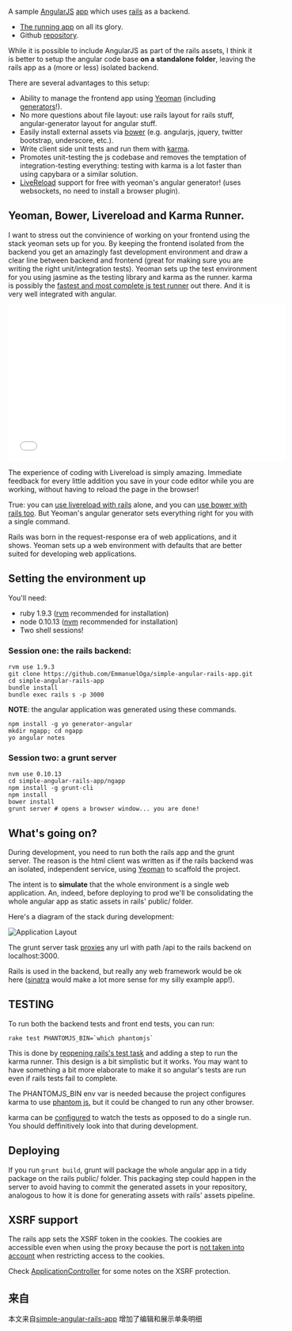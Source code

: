 A sample [AngularJS](http://angularjs.org)
[app](https://github.com/EmmanuelOga/simple-angular-rails-app/)
which uses [rails](http://rubyonrails.org/) as a backend.

* [The running app](http://morning-chamber-9005.herokuapp.com/#/) on all its glory.
* Github [repository](https://github.com/EmmanuelOga/simple-angular-rails-app/).

While it is possible to include AngularJS as part of the rails assets, I
think it is better to setup the angular code base <strong>on a
standalone folder</strong>, leaving the rails app as a (more or less)
isolated backend.

There are several advantages to this setup:

* Ability to manage the frontend app using
  [Yeoman](http://yeoman.io/)
  (including [generators](https://github.com/yeoman/generator-angular#readme)!).
* No more questions about file layout: use rails layout for rails stuff,
  angular-generator layout for angular stuff.
* Easily install external assets via [bower](http://bower.io/) (e.g.
  angularjs, jquery, twitter bootstrap, underscore, etc.).
* Write client side unit tests and run them with
  [karma](http://karma-runner.github.com).
* Promotes unit-testing the js codebase and removes the temptation of
  integration-testing everything: testing with karma is a lot faster
  than using capybara or a similar solution.
* [LiveReload](http://livereload.com/) support for free with yeoman's
  angular generator! (uses websockets, no need to install a browser plugin).

## Yeoman, Bower, Livereload and Karma Runner.

I want to stress out the convinience of working on your frontend using
the stack yeoman sets up for you. By keeping the frontend isolated from
the backend you get an amazingly fast development environment and draw a
clear line between backend and frontend (great for making sure you are
writing the right unit/integration tests).
Yeoman sets up the test environment for you using jasmine as the testing
library and karma as the runner. karma is possibly the [fastest and most
complete js test runner](http://www.youtube.com/watch?feature=player_detailpage&v=Mb3_oT8ZreI&t=11) out
there. And it is very well integrated with angular.

<iframe width="560" height="315" src="//www.youtube.com/embed/Mb3_oT8ZreI&t=11" frameborder="0" allowfullscreen></iframe>

The experience of coding with Livereload is simply amazing. Immediate
feedback for every little addition you save in your code editor while
you are working, without having to reload the page in the browser!

True: you can [use livereload with rails](https://github.com/guard/guard-livereload) alone, and you
can [use bower with rails too](http://dev.af83.com/2013/01/02/managing-rails-assets-with-bower.html).
But Yeoman's angular generator sets everything right for you with a
single command.

Rails was born in the request-response era of web applications, and it
shows. Yeoman sets up a web environment with defaults that are better
suited for developing web applications.

## Setting the environment up

You'll need:

* ruby 1.9.3 ([rvm](https://rvm.io/) recommended for installation)
* node 0.10.13 ([nvm](https://github.com/creationix/nvm) recommended for installation)
* Two shell sessions!

### Session one: the rails backend:

```
rvm use 1.9.3
git clone https://github.com/EmmanuelOga/simple-angular-rails-app.git
cd simple-angular-rails-app
bundle install
bundle exec rails s -p 3000
```

**NOTE**:  the angular application was generated using these commands.

```
npm install -g yo generator-angular
mkdir ngapp; cd ngapp
yo angular notes
```

### Session two: a grunt server

```
nvm use 0.10.13
cd simple-angular-rails-app/ngapp
npm install -g grunt-cli
npm install
bower install
grunt server # opens a browser window... you are done!
```

## What's going on?

During development, you need to run both the rails app and the grunt
server. The reason is the html client was written as if the rails
backend was an isolated, independent service, using
[Yeoman](http://yeoman.io/) to scaffold the project.

The intent is to **simulate** that the whole environment is a single web
application. An, indeed, before deploying to prod we'll be consolidating
the whole angular app as static assets in rails' public/ folder.

Here's a diagram of the stack during development:

![Application Layout](https://raw.github.com/EmmanuelOga/simple-angular-rails-app/master/doc/layout.jpg "Application Layout")

The grunt server task
[proxies](http://github.com/EmmanuelOga/simple-angular-rails-app/blob/master/ngapp/Gruntfile.js#L65-L71)
any url with path /api to the rails backend on localhost:3000.

Rails is used in the backend, but really any web framework would be ok
here ([sinatra](http://www.sinatrarb.com/) would make a lot more sense
for my silly example app!).

## TESTING

To run both the backend tests and front end tests, you can run:

```
rake test PHANTOMJS_BIN=`which phantomjs`
```

This is done by [reopening rails's test
task](https://github.com/EmmanuelOga/simple-angular-rails-app/blob/master/Rakefile#L8-L10)
and adding a step to run the karma runner. This design is a bit
simplistic but it works. You may want to have something a bit more
elaborate to make it so angular's tests are run even if rails tests fail
to complete.

The PHANTOMJS_BIN env var is needed because the project configures karma
to use [phantom js](http://www.phantomjs.org), but it could be changed
to run any other browser.

karma can be
[configured](https://github.com/EmmanuelOga/simple-angular-rails-app/blob/master/ngapp/karma.conf.js#L40)
to watch the tests as opposed to do a single run. You should
deffinitively look into that during development.

## Deploying

If you run `grunt build`, grunt will package the whole angular app in a
tidy package on the rails public/ folder. This packaging step could
happen in the server to avoid having to commit the generated assets in
your repository, analogous to how it is done for generating assets with
rails' assets pipeline.

## XSRF support

The rails app sets the XSRF token in the cookies. The cookies are
accessible even when using the proxy because the port is [not taken into
account](http://stackoverflow.com/questions/1612177/are-http-cookies-port-specific)
when restricting access to the cookies.

Check
[ApplicationController](http://github.com/EmmanuelOga/simple-angular-rails-app/blob/master/app/controllers/application_controller.rb)
for some notes on the XSRF protection.

## 来自
本文来自[simple-angular-rails-app](https://github.com/EmmanuelOga/simple-angular-rails-app)
增加了编辑和展示单条明细
